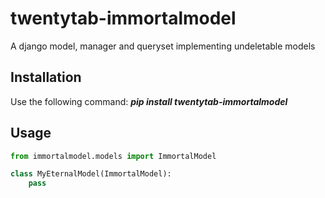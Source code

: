 twentytab-immortalmodel
=======================

A django model, manager and queryset implementing undeletable models

## Installation

Use the following command: <b><i>pip install twentytab-immortalmodel</i></b>


## Usage

```py
from immortalmodel.models import ImmortalModel

class MyEternalModel(ImmortalModel):
    pass

```